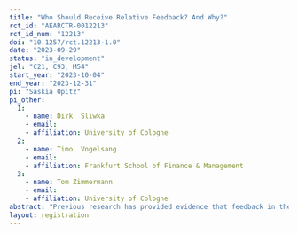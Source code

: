 ```yaml
---
title: "Who Should Receive Relative Feedback? And Why?"
rct_id: "AEARCTR-0012213"
rct_id_num: "12213"
doi: "10.1257/rct.12213-1.0"
date: "2023-09-29"
status: "in_development"
jel: "C21, C93, M54"
start_year: "2023-10-04"
end_year: "2023-12-31"
pi: "Saskia Opitz"
pi_other:
  1:
    - name: Dirk  Sliwka
    - email: 
    - affiliation: University of Cologne
  2:
    - name: Timo  Vogelsang
    - email: 
    - affiliation: Frankfurt School of Finance & Management
  3:
    - name: Tom Zimmermann
    - email: 
    - affiliation: University of Cologne
abstract: "Previous research has provided evidence that feedback in the form of relative performance information (RPI) can increase employees’ performance. However, it is very likely that the strength of the performance effects resulting from such a feedback depends on the feedback recipient’s personality traits and prior performance (e.g., whether the feedback is positive or negative). In this study, we aim to investigate whether machine learning can enhance the effects of RPI by tailoring it to an employee's individual characteristics. Additionally, we will utilize both closed-form and open-ended questions to target RPI and explore the use of alternative data sources."
layout: registration
---
```


